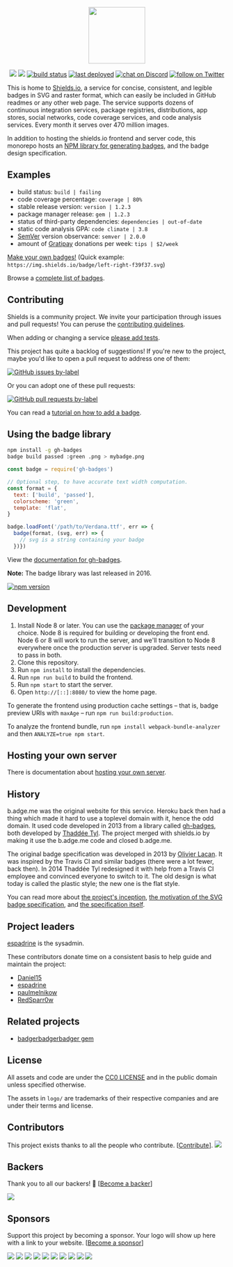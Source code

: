 <p align="center">
    <img src="https://rawgit.com/badges/shields/master/static/logo.svg"
        height="130">
</p>
<p align="center">
    <a href="#backers" alt="Backers on Open Collective">
        <img src="https://opencollective.com/shields/backers/badge.svg" /></a>
    <a href="#sponsors" alt="Sponsors on Open Collective">
        <img src="https://opencollective.com/shields/sponsors/badge.svg" /></a>
    <a href="https://travis-ci.org/badges/shields">
        <img src="https://img.shields.io/travis/badges/shields.svg"
            alt="build status"></a>
    <a href="https://github.com/badges/shields/commits/gh-pages">
        <img src="https://img.shields.io/github/last-commit/badges/shields/gh-pages.svg?label=last%20deployed"
            alt="last deployed"></a>
    <a href="https://discord.gg/HjJCwm5">
        <img src="https://img.shields.io/discord/308323056592486420.svg"
            alt="chat on Discord"></a>
    <a href="https://twitter.com/intent/follow?screen_name=shields_io">
        <img src="https://img.shields.io/twitter/follow/shields_io.svg?style=social"
            alt="follow on Twitter"></a>
</p>

This is home to [Shields.io][shields.io], a service for concise, consistent,
and legible badges in SVG and raster format, which can easily be included in
GitHub readmes or any other web page. The service supports dozens of
continuous integration services, package registries, distributions, app
stores, social networks, code coverage services, and code analysis services.
Every month it serves over 470 million images.

In addition to hosting the shields.io frontend and server code, this monorepo
hosts an [NPM library for generating badges][gh-badges], and the badge design
specification.

[shields.io]: https://shields.io/
[gh-badges]: https://www.npmjs.com/package/gh-badges


Examples
--------

* build status: `build | failing`
* code coverage percentage: `coverage | 80%`
* stable release version: `version | 1.2.3`
* package manager release: `gem | 1.2.3`
* status of third-party dependencies: `dependencies | out-of-date`
* static code analysis GPA: `code climate | 3.8`
* [SemVer](http://semver.org/) version observance: `semver | 2.0.0`
* amount of [Gratipay](http://gratipay.com) donations per week: `tips | $2/week`

[Make your own badges!][custom badges]
(Quick example: `https://img.shields.io/badge/left-right-f39f37.svg`)

Browse a [complete list of badges][shields.io].

[custom badges]: http://shields.io/#your-badge


Contributing
------------

Shields is a community project. We invite your participation through issues
and pull requests! You can peruse the [contributing guidelines][contributing].

When adding or changing a service [please add tests][service-tests].

This project has quite a backlog of suggestions! If you're new to the project,
maybe you'd like to open a pull request to address one of them:

[![GitHub issues by-label](https://img.shields.io/github/issues/badges/shields/good%20first%20issue.svg)](https://github.com/badges/shields/issues?q=is%3Aissue+is%3Aopen+label%3A%22good+first+issue%22)

Or you can adopt one of these pull requests:

[![GitHub pull requests by-label](https://img.shields.io/github/issues-pr/badges/shields/good%20first%20issue.svg)](https://github.com/badges/shields/pulls?q=is%3Apr+is%3Aopen+label%3A%22good+first+issue%22)

You can read a [tutorial on how to add a badge][tutorial].

[service-tests]: https://github.com/badges/shields/blob/master/service-tests/README.md
[tutorial]: doc/TUTORIAL.md
[contributing]: CONTRIBUTING.md


Using the badge library
-----------------------

```sh
npm install -g gh-badges
badge build passed :green .png > mybadge.png
```

```js
const badge = require('gh-badges')

// Optional step, to have accurate text width computation.
const format = {
  text: ['build', 'passed'],
  colorscheme: 'green',
  template: 'flat',
}

badge.loadFont('/path/to/Verdana.ttf', err => {
  badge(format, (svg, err) => {
    // svg is a string containing your badge
  })})
```

View the [documentation for gh-badges][gh-badges doc].

**Note:** The badge library was last released in 2016.

[![npm version](http://img.shields.io/npm/v/gh-badges.svg)](https://npmjs.org/package/gh-badges)

[gh-badges doc]: doc/gh-badges.md


Development
-----------

1. Install Node 8 or later. You can use the [package manager][] of your choice.
   Node 8 is required for building or developing the front end. Node 6 or 8 will
   work to run the server, and we'll transition to Node 8 everywhere once the
   production server is upgraded. Server tests need to pass in both.
2. Clone this repository.
3. Run `npm install` to install the dependencies.
4. Run `npm run build` to build the frontend.
5. Run `npm start` to start the server.
6. Open `http://[::]:8080/` to view the home page.

To generate the frontend using production cache settings &ndash; that is,
badge preview URIs with `maxAge` &ndash; run `npm run build:production`.

To analyze the frontend bundle, run `npm install webpack-bundle-analyzer` and
then `ANALYZE=true npm start`.

[package manager]: https://nodejs.org/en/download/package-manager/


Hosting your own server
-----------------------

There is documentation about [hosting your own server][self-hosting].

[self-hosting]: doc/self-hosting.md


History
-------

b.adge.me was the original website for this service. Heroku back then had a
thing which made it hard to use a toplevel domain with it, hence the odd
domain. It used code developed in 2013 from a library called
[gh-badges][old-gh-badges], both developed by [Thaddée Tyl][espadrine].
The project merged with shields.io by making it use the b.adge.me code
and closed b.adge.me.

The original badge specification was developed in 2013 by
[Olivier Lacan][olivierlacan]. It was inspired by the Travis CI and similar
badges (there were a lot fewer, back then). In 2014 Thaddée Tyl redesigned
it with help from a Travis CI employee and convinced everyone to switch to
it. The old design is what today is called the plastic style; the new one
is the flat style.

You can read more about [the project's inception][thread],
[the motivation of the SVG badge specification][motivation], and
[the specification itself][spec].

[olivierlacan]: https://github.com/olivierlacan
[espadrine]: https://github.com/espadrine
[old-gh-badges]: https://github.com/badges/gh-badges
[motivation]: spec/motivation.md
[spec]: spec/SPECIFICATION.md
[thread]: https://github.com/h5bp/lazyweb-requests/issues/150


Project leaders
---------------

[espadrine](https://github.com/espadrine) is the sysadmin.

These contributors donate time on a consistent basis to help guide and
maintain the project:

* [Daniel15](https://github.com/Daniel15)
* [espadrine](https://github.com/espadrine)
* [paulmelnikow](https://github.com/paulmelnikow)
* [RedSparr0w](https://github.com/RedSparr0w)


Related projects
----------------

- [badgerbadgerbadger gem][gem]

[gem]: https://github.com/badges/badgerbadgerbadger


License
-------

All assets and code are under the [CC0 LICENSE](LICENSE.md) and in the public
domain unless specified otherwise.

The assets in `logo/` are trademarks of their respective companies and are
under their terms and license.

## Contributors

This project exists thanks to all the people who contribute. [[Contribute](CONTRIBUTING.md)].
<a href="https://github.com/badges/shields/graphs/contributors"><img src="https://opencollective.com/shields/contributors.svg?width=890" /></a>


## Backers

Thank you to all our backers! 🙏 [[Become a backer](https://opencollective.com/shields#backer)]

<a href="https://opencollective.com/shields#backers" target="_blank"><img src="https://opencollective.com/shields/backers.svg?width=890"></a>


## Sponsors

Support this project by becoming a sponsor. Your logo will show up here with a link to your website. [[Become a sponsor](https://opencollective.com/shields#sponsor)]

<a href="https://opencollective.com/shields/sponsor/0/website" target="_blank"><img src="https://opencollective.com/shields/sponsor/0/avatar.svg"></a>
<a href="https://opencollective.com/shields/sponsor/1/website" target="_blank"><img src="https://opencollective.com/shields/sponsor/1/avatar.svg"></a>
<a href="https://opencollective.com/shields/sponsor/2/website" target="_blank"><img src="https://opencollective.com/shields/sponsor/2/avatar.svg"></a>
<a href="https://opencollective.com/shields/sponsor/3/website" target="_blank"><img src="https://opencollective.com/shields/sponsor/3/avatar.svg"></a>
<a href="https://opencollective.com/shields/sponsor/4/website" target="_blank"><img src="https://opencollective.com/shields/sponsor/4/avatar.svg"></a>
<a href="https://opencollective.com/shields/sponsor/5/website" target="_blank"><img src="https://opencollective.com/shields/sponsor/5/avatar.svg"></a>
<a href="https://opencollective.com/shields/sponsor/6/website" target="_blank"><img src="https://opencollective.com/shields/sponsor/6/avatar.svg"></a>
<a href="https://opencollective.com/shields/sponsor/7/website" target="_blank"><img src="https://opencollective.com/shields/sponsor/7/avatar.svg"></a>
<a href="https://opencollective.com/shields/sponsor/8/website" target="_blank"><img src="https://opencollective.com/shields/sponsor/8/avatar.svg"></a>
<a href="https://opencollective.com/shields/sponsor/9/website" target="_blank"><img src="https://opencollective.com/shields/sponsor/9/avatar.svg"></a>


